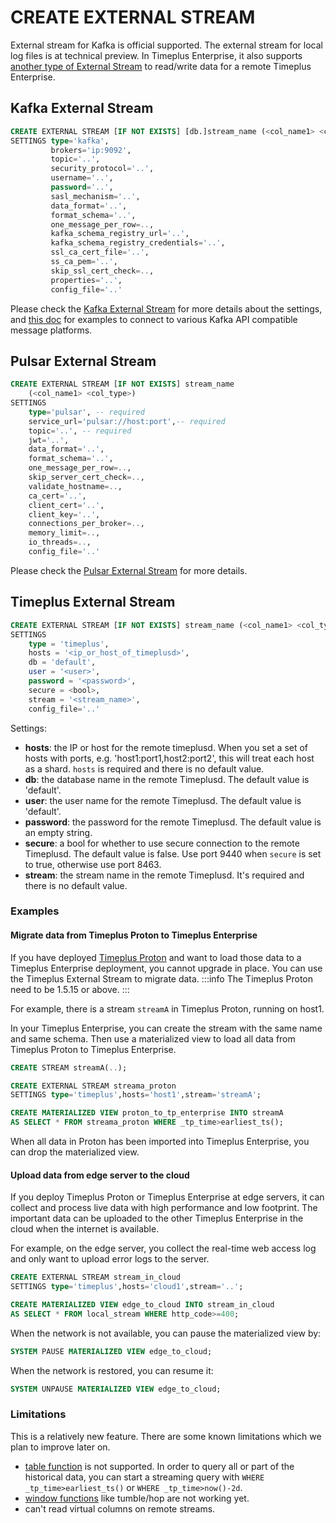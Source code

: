 # CREATE EXTERNAL STREAM

External stream for Kafka is official supported. The external stream for local log files is at technical preview. In Timeplus Enterprise, it also supports [another type of External Stream](/timeplus-source) to read/write data for a remote Timeplus Enterprise.

## Kafka External Stream
```sql
CREATE EXTERNAL STREAM [IF NOT EXISTS] [db.]stream_name (<col_name1> <col_type>)
SETTINGS type='kafka',
         brokers='ip:9092',
         topic='..',
         security_protocol='..',
         username='..',
         password='..',
         sasl_mechanism='..',
         data_format='..',
         format_schema='..',
         one_message_per_row=..,
         kafka_schema_registry_url='..',
         kafka_schema_registry_credentials='..',
         ssl_ca_cert_file='..',
         ss_ca_pem='..',
         skip_ssl_cert_check=..,
         properties='..',
         config_file='..'
```

Please check the [Kafka External Stream](/kafka-source) for more details about the settings, and [this doc](/tutorial-sql-connect-kafka) for examples to connect to various Kafka API compatible message platforms.

## Pulsar External Stream
```sql
CREATE EXTERNAL STREAM [IF NOT EXISTS] stream_name
    (<col_name1> <col_type>)
SETTINGS
    type='pulsar', -- required
    service_url='pulsar://host:port',-- required
    topic='..', -- required
    jwt='..',
    data_format='..',
    format_schema='..',
    one_message_per_row=..,
    skip_server_cert_check=..,
    validate_hostname=..,
    ca_cert='..',
    client_cert='..',
    client_key='..',
    connections_per_broker=..,
    memory_limit=..,
    io_threads=..,
    config_file='..'
```

Please check the [Pulsar External Stream](/pulsar-external-stream#ddl-settings) for more details.

## Timeplus External Stream
```sql
CREATE EXTERNAL STREAM [IF NOT EXISTS] stream_name (<col_name1> <col_type>)
SETTINGS
    type = 'timeplus',
    hosts = '<ip_or_host_of_timeplusd>',
    db = 'default',
    user = '<user>',
    password = '<password>',
    secure = <bool>,
    stream = '<stream_name>',
    config_file='..'
```
Settings:
* **hosts**: the IP or host for the remote timeplusd. When you set a set of hosts with ports, e.g. 'host1:port1,host2:port2', this will treat each host as a shard. `hosts` is required and there is no default value.
* **db**: the database name in the remote Timeplusd. The default value is 'default'.
* **user**: the user name for the remote Timeplusd. The default value is 'default'.
* **password**: the password for the remote Timeplusd. The default value is an empty string.
* **secure**: a bool for whether to use secure connection to the remote Timeplusd. The default value is false. Use port 9440 when `secure` is set to true, otherwise use port 8463.
* **stream**: the stream name in the remote Timeplusd. It's required and there is no default value.

### Examples

#### Migrate data from Timeplus Proton to Timeplus Enterprise
If you have deployed [Timeplus Proton](https://github.com/timeplus-io/proton) and want to load those data to a Timeplus Enterprise deployment, you cannot upgrade in place. You can use the Timeplus External Stream to migrate data.
:::info
The Timeplus Proton need to be 1.5.15 or above.
:::

For example, there is a stream `streamA` in Timeplus Proton, running on host1.

In your Timeplus Enterprise, you can create the stream with the same name and same schema. Then use a materialized view to load all data from Timeplus Proton to Timeplus Enterprise.

```sql
CREATE STREAM streamA(..);

CREATE EXTERNAL STREAM streama_proton
SETTINGS type='timeplus',hosts='host1',stream='streamA';

CREATE MATERIALIZED VIEW proton_to_tp_enterprise INTO streamA
AS SELECT * FROM streama_proton WHERE _tp_time>earliest_ts();
```
When all data in Proton has been imported into Timeplus Enterprise, you can drop the materialized view.

#### Upload data from edge server to the cloud
If you deploy Timeplus Proton or Timeplus Enterprise at edge servers, it can collect and process live data with high performance and low footprint. The important data can be uploaded to the other Timeplus Enterprise in the cloud when the internet is available.

For example, on the edge server, you collect the real-time web access log and only want to upload error logs to the server.

```sql
CREATE EXTERNAL STREAM stream_in_cloud
SETTINGS type='timeplus',hosts='cloud1',stream='..';

CREATE MATERIALIZED VIEW edge_to_cloud INTO stream_in_cloud
AS SELECT * FROM local_stream WHERE http_code>=400;
```
When the network is not available, you can pause the materialized view by:
```sql
SYSTEM PAUSE MATERIALIZED VIEW edge_to_cloud;
```
When the network is restored, you can resume it:
```sql
SYSTEM UNPAUSE MATERIALIZED VIEW edge_to_cloud;
```

### Limitations
This is a relatively new feature. There are some known limitations which we plan to improve later on.

* [table function](/functions_for_streaming#table) is not supported. In order to query all or part of the historical data, you can start a streaming query with `WHERE _tp_time>earliest_ts()` or `WHERE _tp_time>now()-2d`.
* [window functions](/functions_for_streaming) like tumble/hop are not working yet.
* can't read virtual columns on remote streams.
